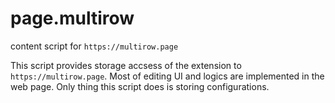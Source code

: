 # page.multirow

content script for `https://multirow.page`

This script provides storage accsess of the extension to `https://multirow.page`.
Most of editing UI and logics are implemented in the web page.
Only thing this script does is storing configurations.
